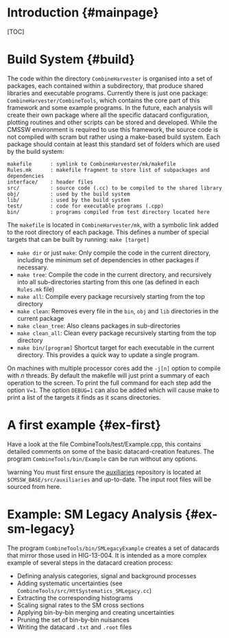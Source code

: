 Introduction {#mainpage}
========================

[TOC]

Build System {#build}
=====================
The code within the directory `CombineHarvester` is organised into a set of packages, each contained within a subdirectory, that produce shared libraries and executable programs. Currently there is just one package: `CombineHarvester/CombineTools`, which contains the core part of this framework and some example programs. In the future, each analysis will create their own package where all the specific datacard configuration, plotting routines and other scripts can be stored and developed. While the CMSSW environment is required to use this framework, the source code is not compiled with scram but rather using a make-based build system. Each package should contain at least this standard set of folders which are used by the build system:

    makefile      : symlink to CombineHarvester/mk/makefile
    Rules.mk      : makefile fragment to store list of subpackages and dependencies
    interface/    : header files
    src/          : source code (.cc) to be compiled to the shared library
    obj/          : used by the build system
    lib/          : used by the build system
    test/         : code for executable programs (.cpp)
    bin/          : programs compiled from test directory located here

 The `makefile` is located in `CombineHarvester/mk`, with a symbolic link added to the root directory of each package. This defines a number of special targets that can be built by running: `make [target]`

  * `make dir` or just `make`: Only compile the code in the current directory, including the minimum set of dependencies in other packages if necessary.
  * `make tree`: Compile the code in the current directory, and recursively into all sub-directories starting from this one (as defined in each `Rules.mk` file)
  * `make all`: Compile every package recursively starting from the top directory
  * `make clean`: Removes every file in the `bin`, `obj` and `lib` directories in the current package
  * `make clean_tree`: Also cleans packages in sub-directories
  * `make clean_all`: Clean every package recursively starting from the top directory
  * `make bin/[program]` Shortcut target for each executable in the current directory. This provides a quick way to update a single program.

On machines with multiple processor cores add the `-j[n]` option to compile with *n* threads. By default the makefile will just print a summary of each operation to the screen. To print the full command for each step add the option `V=1`. The option `DEBUG=1` can also be added which will cause make to print a list of the targets it finds as it scans directories.

A first example {#ex-first}
===========================
Have a look at the file CombineTools/test/Example.cpp, this contains detailed comments on some of the basic datacard-creation features. The program `CombineTools/bin/Example` can be run without any options.

\warning You must first ensure the [auxiliaries](https://github.com/roger-wolf/HiggsAnalysis-HiggsToTauTau-auxiliaries) repository is located at `$CMSSW_BASE/src/auxiliaries` and up-to-date. The input root files will be sourced from here.

Example: SM Legacy Analysis {#ex-sm-legacy}
===========================================
The program `CombineTools/bin/SMLegacyExample` creates a set of datacards that mirror those used in HIG-13-004. It is intended as a more complex example of several steps in the datacard creation process:

  * Defining analysis categories, signal and background processes
  * Adding systematic uncertainties (see `CombineTools/src/HttSystematics_SMLegacy.cc`)
  * Extracting the corresponding histograms
  * Scaling signal rates to the SM cross sections
  * Applying bin-by-bin merging and creating uncertainties
  * Pruning the set of bin-by-bin nuisances
  * Writing the datacard `.txt` and `.root` files



